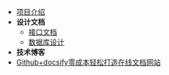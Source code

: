 * [项目介绍](zh-cn/项目介绍.md)
* **设计文档**
    * [接口文档](zh-cn/设计文档/接口文档.md)
    * [数据库设计](zh-cn/设计文档/数据库设计.md)
* **技术博客**
* [Github+docsify零成本轻松打造在线文档网站](zh-cn/技术博客/Github+docsify零成本轻松打造在线文档.md)